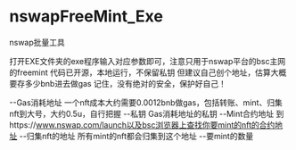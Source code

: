 # nswapFreeMint_Exe
nswap批量工具

打开EXE文件夹的exe程序输入对应参数即可，注意只用于nswap平台的bsc主网的freemint
代码已开源，本地运行，不保留私钥
但建议自己创个地址，估算大概要存多少bnb进去做gas
记住，没有绝对的安全，保护好自己！


--Gas消耗地址  一个nft成本大约需要0.0012bnb做gas，包括转账、mint、归集nft到大号，大约0.5u，自行把握
--私钥 Gas消耗地址的私钥
--Mint合约地址 到https://www.nswap.com/launch以及bsc浏览器上查找你要mint的nft的合约地址
--归集nft的地址 所有mint的nft都会归集到这个地址
--要mint的数量
